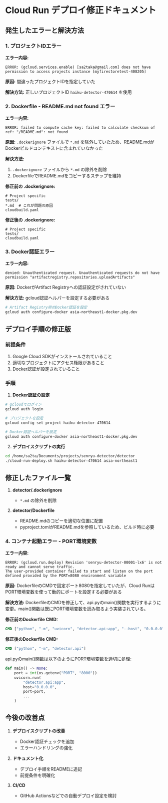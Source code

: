 # Cloud Run デプロイ修正ドキュメント

## 発生したエラーと解決方法

### 1. プロジェクトIDエラー
**エラー内容:**
```
ERROR: (gcloud.services.enable) [sa2taka@gmail.com] does not have permission to access projects instance [myfirestoretest-408205]
```

**原因:** 間違ったプロジェクトIDを指定していた

**解決方法:** 正しいプロジェクトID `haiku-detector-470614` を使用

### 2. Dockerfile - README.md not found エラー
**エラー内容:**
```
ERROR: failed to compute cache key: failed to calculate checksum of ref: "/README.md": not found
```

**原因:** `.dockerignore` ファイルで `*.md` を除外していたため、README.mdがDockerビルドコンテキストに含まれていなかった

**解決方法:**
1. `.dockerignore` ファイルから `*.md` の除外を削除
2. DockerfileでREADME.mdをコピーするステップを維持

**修正前の .dockerignore:**
```
# Project specific
tests/
*.md  # これが問題の原因
cloudbuild.yaml
```

**修正後の .dockerignore:**
```
# Project specific
tests/
cloudbuild.yaml
```

### 3. Docker認証エラー
**エラー内容:**
```
denied: Unauthenticated request. Unauthenticated requests do not have permission "artifactregistry.repositories.uploadArtifacts"
```

**原因:** DockerがArtifact Registryへの認証設定がされていない

**解決方法:**
gcloud認証ヘルパーを設定する必要がある

```bash
# Artifact Registry用のDocker認証を設定
gcloud auth configure-docker asia-northeast1-docker.pkg.dev
```

## デプロイ手順の修正版

### 前提条件
1. Google Cloud SDKがインストールされていること
2. 適切なプロジェクトにアクセス権限があること
3. Docker認証が設定されていること

### 手順

1. **Docker認証の設定**
```bash
# gcloudでログイン
gcloud auth login

# プロジェクトを設定
gcloud config set project haiku-detector-470614

# Docker認証ヘルパーを設定
gcloud auth configure-docker asia-northeast1-docker.pkg.dev
```

2. **デプロイスクリプトの実行**
```bash
cd /home/sa2ta/Documents/projects/senryu-detector/detector
./cloud-run-deploy.sh haiku-detector-470614 asia-northeast1
```

## 修正したファイル一覧

1. **detector/.dockerignore**
   - `*.md` の除外を削除

2. **detector/Dockerfile**
   - README.mdのコピーを適切な位置に配置
   - pyproject.tomlがREADME.mdを参照しているため、ビルド時に必要

### 4. コンテナ起動エラー - PORT環境変数
**エラー内容:**
```
ERROR: (gcloud.run.deploy) Revision 'senryu-detector-00001-lx6' is not ready and cannot serve traffic.
The user-provided container failed to start and listen on the port defined provided by the PORT=8080 environment variable
```

**原因:** DockerfileのCMDで固定ポート8080を指定していたが、Cloud RunはPORT環境変数を使って動的にポートを設定する必要がある

**解決方法:**
DockerfileのCMDを修正して、api.pyのmain()関数を実行するように変更。main()関数は既にPORT環境変数を読み取るよう実装されている。

**修正前のDockerfile CMD:**
```dockerfile
CMD ["python", "-m", "uvicorn", "detector.api:app", "--host", "0.0.0.0", "--port", "8080"]
```

**修正後のDockerfile CMD:**
```dockerfile
CMD ["python", "-m", "detector.api"]
```

api.pyのmain()関数は以下のようにPORT環境変数を適切に処理:
```python
def main() -> None:
    port = int(os.getenv("PORT", "8000"))
    uvicorn.run(
        "detector.api:app",
        host="0.0.0.0",
        port=port,
        ...
    )
```

## 今後の改善点

1. **デプロイスクリプトの改善**
   - Docker認証チェックを追加
   - エラーハンドリングの強化

2. **ドキュメント化**
   - デプロイ手順をREADMEに追記
   - 前提条件を明確化

3. **CI/CD**
   - GitHub Actionsなどでの自動デプロイ設定を検討
